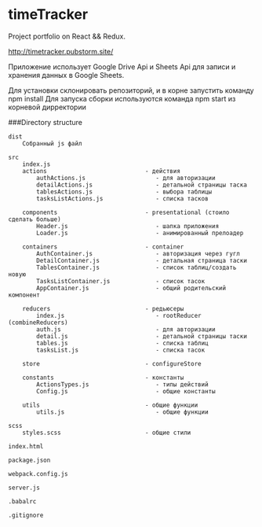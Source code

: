timeTracker
===============================

Project portfolio on React &amp;&amp; Redux.

http://timetracker.pubstorm.site/

Приложение использует Google Drive Api и Sheets Api для записи и хранения данных в Google Sheets.


Для установки склонировать репозиторий, и в корне запустить команду npm install
Для запуска сборки используются команда npm start из корневой дирректории


###Directory structure
```
dist
    Собранный js файл

src
    index.js
    actions                            - действия
        authActions.js                    - для авторизации
        detailActions.js                  - детальной страницы таска
        tablesActions.js                  - выбора таблицы
        tasksListActions.js               - списка тасков
        
    components                         - presentational (стоило сделать больше)
        Header.js                         - шапка приложения
        Loader.js                         - анимированный прелоадер
        
    containers                         - container
        AuthContainer.js                  - авторизация через гугл
        DetailContainer.js                - детальная страница таски
        TablesContainer.js                - список таблиц/создать новую
        TasksListContainer.js             - список тасок
        AppContainer.js                   - общий родительский компонент 
        
    reducers                           - редьюсеры
        index.js                          - rootReducer (combineReducers)
        auth.js                           - для авторизации
        detail.js                         - детальной страницы таски
        tables.js                         - списка таблиц
        tasksList.js                      - списка тасок
        
    store                              - configureStore
    
    constants                          - константы
        ActionsTypes.js                   - типы действий
        Config.js                         - общие константы

    utils                              - общие функции
        utils.js                          - общие функции

scss
    styles.scss                        - общие стили

index.html

package.json

webpack.config.js

server.js

.babalrc

.gitignore
